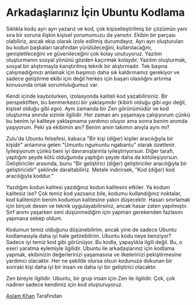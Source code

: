 # Arkadaşlarınız İçin Ubuntu Kodlama

Sıklıkla kodu ayrı ayrı yazarız ve kod, çok kişiselleştirilmiş bir çözümün yanı sıra bir soruna ilişkin kişisel yorumumuzu da yansıtır. Ekibin bir parçası olabiliriz, ancak ekip olarak izole edilmiş durumdayız. Ayrı ayrı oluşturulan bu kodun başkaları tarafından yürütüleceğini, kullanılacağını, genişletileceğini ve güvenileceğini çok kolay unutuyoruz. Yazılım oluşturmanın sosyal yönünü gözden kaçırmak kolaydır. Yazılım oluşturmak, sosyal bir alıştırmayla karıştırılmış teknik bir alıştırmadır. Tek başına çalışmadığımızı anlamak için başımızı daha sık kaldırmamız gerekiyor ve sadece geliştirme ekibi için değil herkes için başarı olasılığını artırma konusunda ortak sorumluluğumuz var.

Kendi içinde kaybolurken, izolasyonda kaliteli kod yazabilirsiniz. Bir perspektiften, bu benmerkezci bir yaklaşımdır (kibirli olduğu gibi *ego* değil, kişisel olduğu gibi *ego*). Aynı zamanda bir Zen görünümüdür ve kod oluşturma anında sizinle ilgilidir. Her zaman anı yaşamaya çalışıyorum çünkü bu benim iyi kaliteye yaklaşmama yardımcı oluyor ama sonra *benim* anımda yaşıyorum. Peki ya ekibimin anı? Benim anım takımın anıyla aynı mı?

Zulu'da Ubuntu felsefesi, kabaca "Bir kişi (diğer) kişiler aracılığıyla bir kişidir" anlamına gelen "Umuntu ngumuntu ngabantu" olarak özetlenir. İyileşiyorum çünkü beni iyi davranışlarınla iyileştiriyorsun. Diğer tarafı, yaptığım şeyde kötü olduğumda yaptığın şeyde daha da kötüleşiyorsun. Geliştiriciler arasında, bunu "Bir geliştirici (diğer) geliştiriciler aracılığıyla bir geliştiricidir" şeklinde daraltabiliriz. Metale indirirsek, "Kod (diğer) kod aracılığıyla koddur."

Yazdığım kodun kalitesi yazdığınız kodun kalitesini etkiler. Ya kodum kalitesiz ise? Çok temiz kod yazsanız bile, kodumu kullandığınız noktalar, kod kalitenizin benim kodumun kalitesine yakın düşecektir. Hasarı sınırlamak için birçok desen ve teknik uygulayabilirsiniz, ancak hasar zaten yapılmıştır. Sırf anımı yaşarken seni düşünmediğim için yapman gerekenden fazlasını yapmana sebep oldum.

Kodumun temiz olduğunu düşünebilirim, ancak yine de sadece Ubuntu kodlamasıyla daha iyi hale getirebilirim. Ubuntu kodu neye benziyor? Sadece iyi temiz kod gibi görünüyor. Bu kodla, yapaylıkla ilgili değil. Bu, o eseri yaratma eylemiyle ilgilidir. Ubuntu ile arkadaşlarınız için kodlama yapmak, ekibinizin değerlerinizi yaşamasına ve ilkelerinizi pekiştirmesine yardımcı olacaktır. Her ne şekilde olursa olsun kodunuza dokunan bir sonraki kişi daha iyi bir insan ve daha iyi bir geliştirici olacaktır.

Zen bireyle ilgilidir. Ubuntu, bir grup insan için Zen ile ilgilidir. Çok, çok nadiren sadece kendimiz için kod oluşturuyoruz.

[Aslam Khan](http://programmer.97things.oreilly.com/wiki/index.php/Aslam_Khan) Tarafından